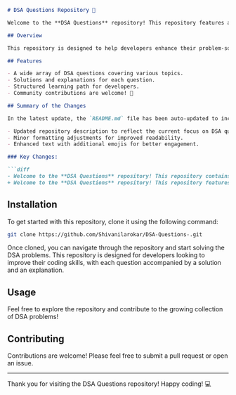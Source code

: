 ```markdown
# DSA Questions Repository 🤖

Welcome to the **DSA Questions** repository! This repository features a comprehensive set of DSA questions 🤖, solutions, and explanations aimed at providing a structured learning path for developers. 🚀

## Overview

This repository is designed to help developers enhance their problem-solving skills and understanding of Data Structures and Algorithms (DSA). It includes a variety of problems ranging from beginner to advanced levels, along with detailed explanations and solutions.

## Features

- A wide array of DSA questions covering various topics.
- Solutions and explanations for each question.
- Structured learning path for developers.
- Community contributions are welcome! 🎉

## Summary of the Changes

In the latest update, the `README.md` file has been auto-updated to include:

- Updated repository description to reflect the current focus on DSA questions.
- Minor formatting adjustments for improved readability.
- Enhanced text with additional emojis for better engagement.

### Key Changes:

```diff
- Welcome to the **DSA Questions** repository! This repository contains a collection of Data Structures and Algorithms (DSA) problems designed to enhance your programming skills.
+ Welcome to the **DSA Questions** repository! This repository features a comprehensive set of DSA questions 🤖, solutions, and explanations aimed at providing a structured learning path for developers. 🚀
```

## Installation

To get started with this repository, clone it using the following command:

```bash
git clone https://github.com/Shivanilarokar/DSA-Questions-.git
```

Once cloned, you can navigate through the repository and start solving the DSA problems. This repository is designed for developers looking to improve their coding skills, with each question accompanied by a solution and an explanation.

## Usage

Feel free to explore the repository and contribute to the growing collection of DSA problems! 

## Contributing

Contributions are welcome! Please feel free to submit a pull request or open an issue. 

---

Thank you for visiting the DSA Questions repository! Happy coding! 💻
```